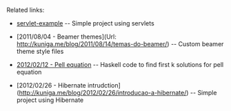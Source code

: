 Related links:

- [servlet-example](http://kuniga.me/blog/2011/12/11/java-servlets-no-tomcat/) -- Simple project using servlets

- [2011/08/04 - Beamer themes](Url: http://kuniga.me/blog/2011/08/14/temas-do-beamer/) -- Custom beamer theme style files

- [2012/02/12 - Pell equation](http://kuniga.me/blog/2012/02/12/equacoes-de-pell/) -- Haskell code to find first k solutions for pell equation

- [2012/02/26 - Hibernate intrudction] (http://kuniga.me/blog/2012/02/26/introducao-a-hibernate/) -- Simple project using Hibernate

